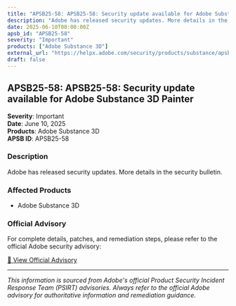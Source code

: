 ```yaml
---
title: "APSB25-58: APSB25-58: Security update available for Adobe Substance 3D Painter"
description: "Adobe has released security updates. More details in the security bulletin."
date: 2025-06-10T00:00:00Z
apsb_id: "APSB25-58"
severity: "Important"
products: ["Adobe Substance 3D"]
external_url: "https://helpx.adobe.com/security/products/substance/apsb25-58.html"
draft: false
---
```


## APSB25-58: APSB25-58: Security update available for Adobe Substance 3D Painter

**Severity**: Important  
**Date**: June 10, 2025  
**Products**: Adobe Substance 3D  
**APSB ID**: APSB25-58

### Description

Adobe has released security updates. More details in the security bulletin.

### Affected Products

- Adobe Substance 3D


### Official Advisory

For complete details, patches, and remediation steps, please refer to the official Adobe security advisory:

[🔗 View Official Advisory](https://helpx.adobe.com/security/products/substance/apsb25-58.html)

---

*This information is sourced from Adobe's official Product Security Incident Response Team (PSIRT) advisories. Always refer to the official Adobe advisory for authoritative information and remediation guidance.*
